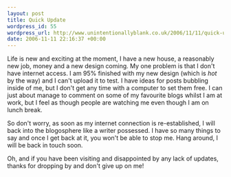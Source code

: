 ```yaml
--- 
layout: post
title: Quick Update
wordpress_id: 55
wordpress_url: http://www.unintentionallyblank.co.uk/2006/11/11/quick-update/
date: 2006-11-11 22:16:37 +00:00
---
```

<p>Life is new and exciting at the moment, I have a new house, a reasonably new job, money and a new design coming. My one problem is that I don't have internet access. I am 95% finished with my new design (which is <em>hot</em> by the way) and I can't upload it to test. I have ideas for posts bubbling inside of me, but I don't get any time with a computer to set them free. I can just about manage to comment on some of my favourite blogs whilst I am at work, but I feel as though people are watching me even though I am on lunch break.</p>
<p>So don't worry, as soon as my internet connection is re-established, I will back into the blogosphere like a writer possessed. I have so many things to say and once I get back at it, you won't be able to stop me. Hang around, I will be back in touch soon.</p>
<p>Oh, and if you have been visiting and disappointed by any lack of updates, thanks for dropping by and don't give up on me!</p>
